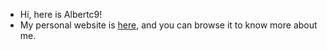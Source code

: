 - Hi, here is Albertc9!
- My personal website is [here](https://albertc9.github.io), and you can browse it to know more about me.

<!---
albertc9/albertc9 is a ✨ special ✨ repository because its `README.md` (this file) appears on your GitHub profile.
You can click the Preview link to take a look at your changes.
--->
